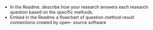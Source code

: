 -  In the Readme, describe how your research answers each research question based on the
specific methods.
-  Embed in the Readme a flowchart of question-method-result connections created by open-
source software 
